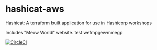 # hashicat-aws
Hashicat: A terraform built application for use in Hashicorp workshops

Includes "Meow World" website.
test wefmpgewmmegp

[![CircleCI](https://circleci.com/gh/hashicorp/hashicat-aws.svg?style=svg)](https://circleci.com/gh/hashicorp/hashicat-aws)


